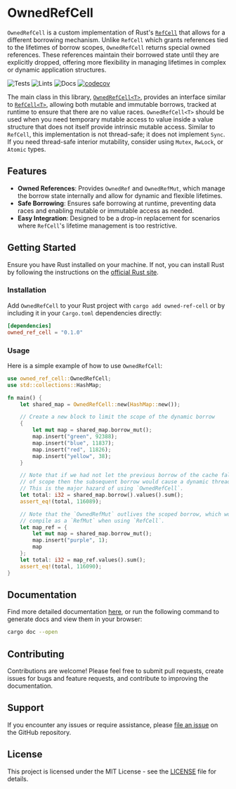 # OwnedRefCell

`OwnedRefCell` is a custom implementation of Rust's [`RefCell`](https://doc.rust-lang.org/std/cell/struct.RefCell.html) that allows for a different borrowing mechanism. Unlike `RefCell` which grants references tied to the lifetimes of borrow scopes, `OwnedRefCell` returns special owned references. These references maintain their borrowed state until they are explicitly dropped, offering more flexibility in managing lifetimes in complex or dynamic application structures.

![Tests](https://github.com/snormore/owned-ref-cell/actions/workflows/tests.yml/badge.svg)
![Lints](https://github.com/snormore/owned-ref-cell/actions/workflows/lints.yml/badge.svg)
![Docs](https://github.com/snormore/owned-ref-cell/actions/workflows/docs.yml/badge.svg)
[![codecov](https://codecov.io/gh/snormore/owned-ref-cell/graph/badge.svg?token=TGH857JV5B)](https://codecov.io/gh/snormore/owned-ref-cell)

The main class in this library, [`OwnedRefCell<T>`](https://github.com/snormore/owned-ref-cell/blob/main/src/lib.rs), provides an interface similar to [`RefCell<T>`](https://github.com/rust-lang/rust/blob/master/library/core/src/cell.rs), allowing both mutable and immutable borrows, tracked at runtime to ensure that there are no value races. `OwnedRefCell<T>` should be used when you need temporary mutable access to value inside a value structure that does not itself provide intrinsic mutable access. Similar to `RefCell`, this implementation is not thread-safe; it does not implement `Sync`. If you need thread-safe interior mutability, consider using `Mutex`, `RwLock`, or `Atomic` types.

## Features

- **Owned References**: Provides `OwnedRef` and `OwnedRefMut`, which manage the borrow state internally and allow for dynamic and flexible lifetimes.
- **Safe Borrowing**: Ensures safe borrowing at runtime, preventing data races and enabling mutable or immutable access as needed.
- **Easy Integration**: Designed to be a drop-in replacement for scenarios where `RefCell`'s lifetime management is too restrictive.

## Getting Started

Ensure you have Rust installed on your machine. If not, you can install Rust by following the instructions on the [official Rust site](https://www.rust-lang.org/).

### Installation

Add `OwnedRefCell` to your Rust project with `cargo add owned-ref-cell` or by including it in your `Cargo.toml` dependencies directly:

```toml
[dependencies]
owned_ref_cell = "0.1.0"
```

### Usage

Here is a simple example of how to use `OwnedRefCell`:

```rust
use owned_ref_cell::OwnedRefCell;
use std::collections::HashMap;

fn main() {
    let shared_map = OwnedRefCell::new(HashMap::new());

    // Create a new block to limit the scope of the dynamic borrow
    {
        let mut map = shared_map.borrow_mut();
        map.insert("green", 92388);
        map.insert("blue", 11837);
        map.insert("red", 11826);
        map.insert("yellow", 38);
    }

    // Note that if we had not let the previous borrow of the cache fall out
    // of scope then the subsequent borrow would cause a dynamic thread panic.
    // This is the major hazard of using `OwnedRefCell`.
    let total: i32 = shared_map.borrow().values().sum();
    assert_eq!(total, 116089);

    // Note that the `OwnedRefMut` outlives the scoped borrow, which would not
    // compile as a `RefMut` when using `RefCell`.
    let map_ref = {
        let mut map = shared_map.borrow_mut();
        map.insert("purple", 1);
        map
    };
    let total: i32 = map_ref.values().sum();
    assert_eq!(total, 116090);
}
```

## Documentation

Find more detailed documentation [here](https://snormore.github.io/owned-ref-cell), or run the following command to generate docs and view them in your browser:

```bash
cargo doc --open
```

## Contributing

Contributions are welcome! Please feel free to submit pull requests, create issues for bugs and feature requests, and contribute to improving the documentation.

## Support

If you encounter any issues or require assistance, please [file an issue](https://github.com/snormore/owned-ref-cell/issues/new) on the GitHub repository.

## License

This project is licensed under the MIT License - see the [LICENSE](LICENSE) file for details.
